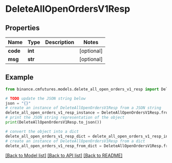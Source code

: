 # DeleteAllOpenOrdersV1Resp


## Properties

Name | Type | Description | Notes
------------ | ------------- | ------------- | -------------
**code** | **int** |  | [optional] 
**msg** | **str** |  | [optional] 

## Example

```python
from binance.cmfutures.models.delete_all_open_orders_v1_resp import DeleteAllOpenOrdersV1Resp

# TODO update the JSON string below
json = "{}"
# create an instance of DeleteAllOpenOrdersV1Resp from a JSON string
delete_all_open_orders_v1_resp_instance = DeleteAllOpenOrdersV1Resp.from_json(json)
# print the JSON string representation of the object
print(DeleteAllOpenOrdersV1Resp.to_json())

# convert the object into a dict
delete_all_open_orders_v1_resp_dict = delete_all_open_orders_v1_resp_instance.to_dict()
# create an instance of DeleteAllOpenOrdersV1Resp from a dict
delete_all_open_orders_v1_resp_from_dict = DeleteAllOpenOrdersV1Resp.from_dict(delete_all_open_orders_v1_resp_dict)
```
[[Back to Model list]](../README.md#documentation-for-models) [[Back to API list]](../README.md#documentation-for-api-endpoints) [[Back to README]](../README.md)


